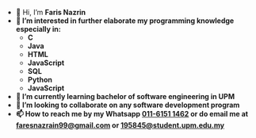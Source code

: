 - 👋 Hi, I’m <b/>Faris Nazrin<b/>
- 👀 I’m interested in further elaborate my programming knowledge especially in:<ul>
  <li>C</li>
  <li>Java</li>
  <li>HTML</li>
  <li>JavaScript</li>
  <li>SQL</li>
  <li>Python</li>
  <li>JavaScript</li>
  </ul> 
- 🌱 I’m currently learning bachelor of software engineering in UPM
- 💞️ I’m looking to collaborate on any software development program
- 📫 How to reach me by my Whatsapp [011-6151 1462](https://api.whatsapp.com/send/?phone=0124165669&text&app_absent=0&lang=en) or do email me at [faresnazrain99@gmail.com](mailto:faresnazrain99@gmail.com) or [195845@student.upm.edu.my](mailto:195845@student.upm.edu.my)

<!---
nazRainer/nazRainer is a ✨ special ✨ repository because its `README.md` (this file) appears on your GitHub profile.
You can click the Preview link to take a look at your changes.
--->
